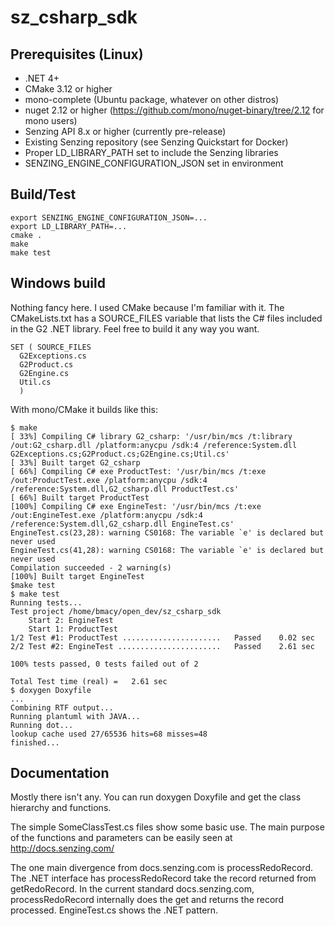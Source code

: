 # sz_csharp_sdk

## Prerequisites (Linux)
* .NET 4+
* CMake 3.12 or higher
* mono-complete (Ubuntu package, whatever on other distros)
* nuget 2.12 or higher (https://github.com/mono/nuget-binary/tree/2.12 for mono users)
* Senzing API 8.x or higher (currently pre-release)
* Existing Senzing repository (see Senzing Quickstart for Docker)
* Proper LD_LIBRARY_PATH set to include the Senzing libraries
* SENZING_ENGINE_CONFIGURATION_JSON set in environment

## Build/Test
```
export SENZING_ENGINE_CONFIGURATION_JSON=...
export LD_LIBRARY_PATH=...
cmake .
make
make test
```

## Windows build
Nothing fancy here.  I used CMake because I'm familiar with it.  The CMakeLists.txt has a SOURCE_FILES variable that lists the C# files included in the G2 .NET library.  Feel free to build it any way you want.
```
SET ( SOURCE_FILES
  G2Exceptions.cs
  G2Product.cs
  G2Engine.cs
  Util.cs
  )
```
With mono/CMake it builds like this:
```
$ make
[ 33%] Compiling C# library G2_csharp: '/usr/bin/mcs /t:library /out:G2_csharp.dll /platform:anycpu /sdk:4 /reference:System.dll G2Exceptions.cs;G2Product.cs;G2Engine.cs;Util.cs'
[ 33%] Built target G2_csharp
[ 66%] Compiling C# exe ProductTest: '/usr/bin/mcs /t:exe /out:ProductTest.exe /platform:anycpu /sdk:4 /reference:System.dll,G2_csharp.dll ProductTest.cs'
[ 66%] Built target ProductTest
[100%] Compiling C# exe EngineTest: '/usr/bin/mcs /t:exe /out:EngineTest.exe /platform:anycpu /sdk:4 /reference:System.dll,G2_csharp.dll EngineTest.cs'
EngineTest.cs(23,28): warning CS0168: The variable `e' is declared but never used
EngineTest.cs(41,28): warning CS0168: The variable `e' is declared but never used
Compilation succeeded - 2 warning(s)
[100%] Built target EngineTest
$make test
$ make test
Running tests...
Test project /home/bmacy/open_dev/sz_csharp_sdk
    Start 2: EngineTest
    Start 1: ProductTest
1/2 Test #1: ProductTest ......................   Passed    0.02 sec
2/2 Test #2: EngineTest .......................   Passed    2.61 sec

100% tests passed, 0 tests failed out of 2

Total Test time (real) =   2.61 sec
$ doxygen Doxyfile
...
Combining RTF output...
Running plantuml with JAVA...
Running dot...
lookup cache used 27/65536 hits=68 misses=48
finished...
```


## Documentation
Mostly there isn't any.  You can run doxygen Doxyfile and get the class hierarchy and functions.

The simple SomeClassTest.cs files show some basic use.  The main purpose of the functions and parameters can be easily seen at http://docs.senzing.com/

The one main divergence from docs.senzing.com is processRedoRecord.  The .NET interface has processRedoRecord take the record returned from getRedoRecord.  In the current standard docs.senzing.com, processRedoRecord internally does the get and returns the record processed.  EngineTest.cs shows the .NET pattern.

